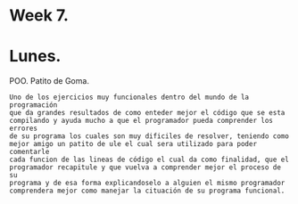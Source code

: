 # Week 7.
# Lunes.

POO. Patito de Goma.

    Uno de los ejercicios muy funcionales dentro del mundo de la programación
    que da grandes resultados de como enteder mejor el código que se esta
    compilando y ayuda mucho a que el programador pueda comprender los errores
    de su programa los cuales son muy dificiles de resolver, teniendo como 
    mejor amigo un patito de ule el cual sera utilizado para poder comentarle
    cada funcion de las lineas de código el cual da como finalidad, que el 
    programador recapitule y que vuelva a comprender mejor el proceso de su
    programa y de esa forma explicandoselo a alguien el mismo programador
    comprendera mejor como manejar la cituación de su programa funcional.

